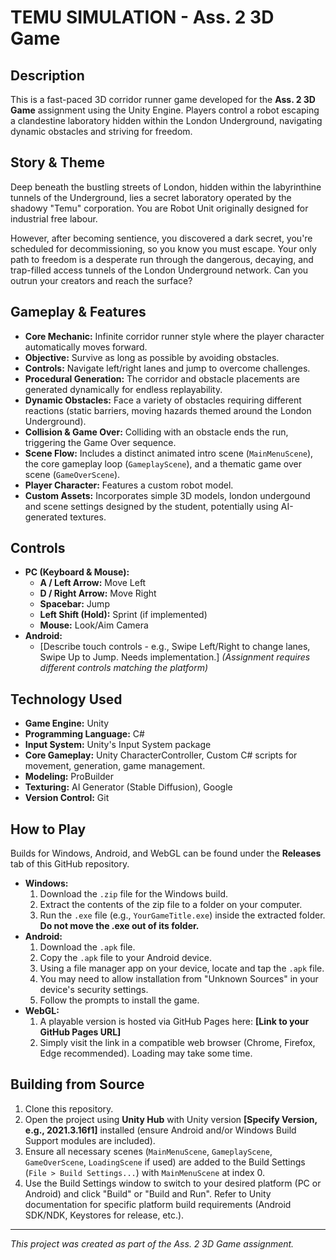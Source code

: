 # TEMU SIMULATION - Ass. 2 3D Game

## Description

This is a fast-paced 3D corridor runner game developed for the **Ass. 2 3D Game** assignment using the Unity Engine. Players control a robot escaping a clandestine laboratory hidden within the London Underground, navigating dynamic obstacles and striving for freedom.

## Story & Theme

Deep beneath the bustling streets of London, hidden within the labyrinthine tunnels of the Underground, lies a secret laboratory operated by the shadowy "Temu" corporation. You are Robot Unit originally designed for industrial free labour.

However, after becoming sentience, you discovered a dark secret, you're scheduled for decommissioning, so you know you must escape. Your only path to freedom is a desperate run through the dangerous, decaying, and trap-filled access tunnels of the London Underground network. Can you outrun your creators and reach the surface?

## Gameplay & Features

*   **Core Mechanic:** Infinite corridor runner style where the player character automatically moves forward.
*   **Objective:** Survive as long as possible by avoiding obstacles.
*   **Controls:** Navigate left/right lanes and jump to overcome challenges.
*   **Procedural Generation:** The corridor and obstacle placements are generated dynamically for endless replayability.
*   **Dynamic Obstacles:** Face a variety of obstacles requiring different reactions (static barriers, moving hazards themed around the London Underground).
*   **Collision & Game Over:** Colliding with an obstacle ends the run, triggering the Game Over sequence.
*   **Scene Flow:** Includes a distinct animated intro scene (`MainMenuScene`), the core gameplay loop (`GameplayScene`), and a thematic game over scene (`GameOverScene`).
*   **Player Character:** Features a custom robot model.
*   **Custom Assets:** Incorporates simple 3D models, london undergound and scene settings designed by the student, potentially using AI-generated textures.

## Controls

*   **PC (Keyboard & Mouse):**
    *   **A / Left Arrow:** Move Left
    *   **D / Right Arrow:** Move Right
    *   **Spacebar:** Jump
    *   **Left Shift (Hold):** Sprint (if implemented)
    *   **Mouse:** Look/Aim Camera
*   **Android:**
    *   [Describe touch controls - e.g., Swipe Left/Right to change lanes, Swipe Up to Jump. Needs implementation.] *(Assignment requires different controls matching the platform)*

## Technology Used

*   **Game Engine:** Unity 
*   **Programming Language:** C#
*   **Input System:** Unity's Input System package
*   **Core Gameplay:** Unity CharacterController, Custom C# scripts for movement, generation, game management.
*   **Modeling:** ProBuilder
*   **Texturing:** AI Generator (Stable Diffusion), Google
*   **Version Control:** Git

## How to Play

Builds for Windows, Android, and WebGL can be found under the **Releases** tab of this GitHub repository.

*   **Windows:**
    1.  Download the `.zip` file for the Windows build.
    2.  Extract the contents of the zip file to a folder on your computer.
    3.  Run the `.exe` file (e.g., `YourGameTitle.exe`) inside the extracted folder. **Do not move the .exe out of its folder.**
*   **Android:**
    1.  Download the `.apk` file.
    2.  Copy the `.apk` file to your Android device.
    3.  Using a file manager app on your device, locate and tap the `.apk` file.
    4.  You may need to allow installation from "Unknown Sources" in your device's security settings.
    5.  Follow the prompts to install the game.
*   **WebGL:**
    1.  A playable version is hosted via GitHub Pages here: **[Link to your GitHub Pages URL]**
    2.  Simply visit the link in a compatible web browser (Chrome, Firefox, Edge recommended). Loading may take some time.

## Building from Source

1.  Clone this repository.
2.  Open the project using **Unity Hub** with Unity version **[Specify Version, e.g., 2021.3.16f1]** installed (ensure Android and/or Windows Build Support modules are included).
3.  Ensure all necessary scenes (`MainMenuScene`, `GameplayScene`, `GameOverScene`, `LoadingScene` if used) are added to the Build Settings (`File > Build Settings...`) with `MainMenuScene` at index 0.
4.  Use the Build Settings window to switch to your desired platform (PC or Android) and click "Build" or "Build and Run". Refer to Unity documentation for specific platform build requirements (Android SDK/NDK, Keystores for release, etc.).

---

*This project was created as part of the Ass. 2 3D Game assignment.*
